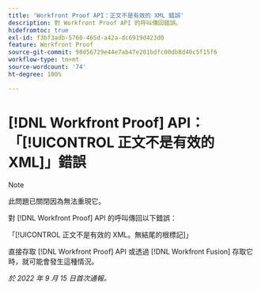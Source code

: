 ```yaml
---
title: 'Workfront Proof API：正文不是有效的 XML 錯誤'
description: 對 Workfront Proof API 的呼叫傳回錯誤。
hidefromtoc: true
exl-id: f3bf3adb-5760-465d-a42a-dc6919d423d0
feature: Workfront Proof
source-git-commit: 98d56729e44e7ab47e201bdfc00db8d40c5f15f6
workflow-type: tm+mt
source-wordcount: '74'
ht-degree: 100%

---
```


# [!DNL Workfront Proof] API：「[!UICONTROL 正文不是有效的 XML]」錯誤

<!--On WFP and WFF TOCs-->

>[!NOTE]
>
>此問題已關閉因為無法重現它。

對 [!DNL Workfront Proof] API 的呼叫傳回以下錯誤：

「[!UICONTROL 正文不是有效的 XML。無結尾的根標記]」

直接存取 [!DNL Workfront Proof] API 或透過 [!DNL Workfront Fusion] 存取它時，就可能會發生這種情況。

_於 2022 年 9 月 15 日首次通報。_
